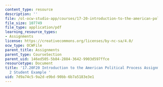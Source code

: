 ```yaml
---
content_type: resource
description: ''
file: /ol-ocw-studio-app/courses/17-20-introduction-to-the-american-political-process-fall-2020/7d9a74c59a2de9bd90bb6b7a5183e3e1_MIT17_20F20_Paper2_Example.pdf
file_size: 107749
file_type: application/pdf
learning_resource_types:
- Assignments
license: https://creativecommons.org/licenses/by-nc-sa/4.0/
ocw_type: OCWFile
parent_title: Assignments
parent_type: CourseSection
parent_uid: 146ed505-5b84-2884-3642-9903d597ffce
resourcetype: Document
title: '17.20F20 Introduction to the American Political Process Assignments: Paper
  2 Student Example '
uid: 7d9a74c5-9a2d-e9bd-90bb-6b7a5183e3e1
---
```

